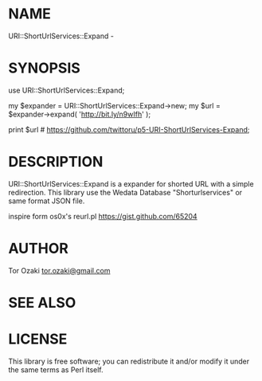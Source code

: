 # NAME

URI::ShortUrlServices::Expand -

# SYNOPSIS

  use URI::ShortUrlServices::Expand;

  my $expander = URI::ShortUrlServices::Expand->new;
  my $url = $expander->expand( 'http://bit.ly/n9wIfh' );

  print $url # https://github.com/twittoru/p5-URI-ShortUrlServices-Expand;


# DESCRIPTION

URI::ShortUrlServices::Expand is a expander for shorted URL with a simple redirection.
This library use the Wedata Database "Shorturlservices" or same format JSON file.

inspire form os0x's reurl.pl <https://gist.github.com/65204>

# AUTHOR

Tor Ozaki <tor.ozaki@gmail.com>

# SEE ALSO

# LICENSE

This library is free software; you can redistribute it and/or modify
it under the same terms as Perl itself.
